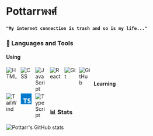 # Pottarrพงศ์

**`"My internet connection is trash and so is my life..."`**

### 🧰 Languages and Tools

<h4>Using</h4>
<img align="left" alt="HTML" width="30px" style="padding-right:10px;" src="https://cdn.jsdelivr.net/gh/devicons/devicon/icons/html5/html5-plain.svg" />
<img align="left" alt="CSS" width="30px" style="padding-right:10px;" src="https://cdn.jsdelivr.net/gh/devicons/devicon/icons/css3/css3-plain.svg" />
<img align="left" alt="JavaScript" width="30px" style="padding-right:10px;" src="https://cdn.jsdelivr.net/gh/devicons/devicon/icons/javascript/javascript-plain.svg" />
<img align="left" alt="React" width="30px" style="padding-right:10px;" src="https://cdn.jsdelivr.net/gh/devicons/devicon/icons/react/react-original.svg" />
<img align="left" alt="Git" width="30px" style="padding-right:10px;" src="https://cdn.jsdelivr.net/gh/devicons/devicon/icons/git/git-original.svg" />
<img align="left" alt="GitHub" width="30px" style="padding-right:10px;" src="https://cdn.jsdelivr.net/gh/devicons/devicon/icons/github/github-original.svg" />
<br />
<h4>Learning</h4>
<img align="left" alt="TailWind" width="30px" style="padding-right:10px;" src="https://www.vectorlogo.zone/logos/tailwindcss/tailwindcss-icon.svg" />
<img align="left" alt="TypeScript" width="30px" style="padding-right:10px;" src="https://raw.githubusercontent.com/devicons/devicon/master/icons/typescript/typescript-original.svg" />
<img align="left" alt="TypeScript" width="30px" style="padding-right:10px;" src="https://seeklogo.com/images/N/nodejs-logo-FBE122E377-seeklogo.com.png" />
<br />

### 📊 Stats

![Pottarr's GitHub stats](https://github-readme-stats.vercel.app/api?username=Pottarr&show_icons=true&theme=gotham)
